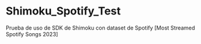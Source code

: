 # Shimoku_Spotify_Test
Prueba de uso de SDK de Shimoku con dataset de Spotify [Most Streamed Spotify Songs 2023]
